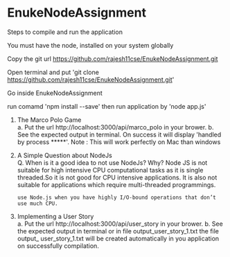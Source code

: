 # EnukeNodeAssignment

Steps to compile and run the application

You must have the node, installed on your system globally

Copy the git url https://github.com/rajesh11cse/EnukeNodeAssignment.git

Open terminal and put 'git clone https://github.com/rajesh11cse/EnukeNodeAssignment.git'

Go inside EnukeNodeAssignment

run comamd 'npm install --save' then run application by 'node app.js'


1. The Marco Polo Game  
    a. Put the url http://localhost:3000/api/marco_polo in your brower.
    b. See the expected output in terminal. On success it will display 'handled by process *****'. Note : This will work perfectly on Mac than windows


2. A Simple Question about NodeJs  
    Q. When is it a good idea to not use NodeJs? Why?
       Node JS is not suitable for high intensive CPU computational tasks as it is single threaded.So it is not good for CPU intensive applications. It is also not suitable for applications which require multi-threaded programmings.

       use Node.js when you have highly I/O-bound operations that don’t use much CPU.


3. Implementing a User Story  
    a. Put the url http://localhost:3000/api/user_story in your brower.
    b. See the expected output in terminal or in file output_user_story_1.txt the file output_   user_story_1.txt will be created automatically in you application on successfully 
       compilation.

